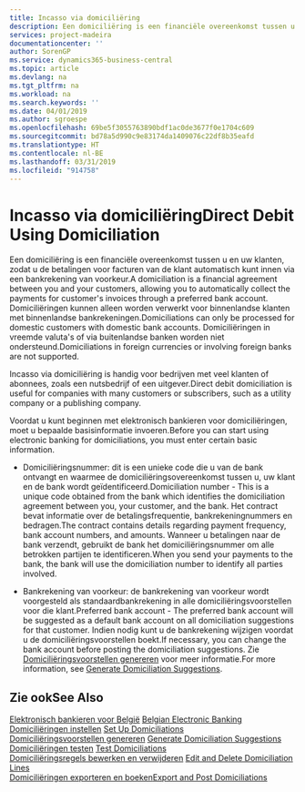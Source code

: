 ```yaml
---
title: Incasso via domiciliëring
description: Een domiciliëring is een financiële overeenkomst tussen u en uw klanten, zodat u de betalingen voor facturen van de klant automatisch kunt innen via een bankrekening van voorkeur. Domiciliëringen kunnen alleen worden verwerkt voor binnenlandse klanten met binnenlandse bankrekeningen.
services: project-madeira
documentationcenter: ''
author: SorenGP
ms.service: dynamics365-business-central
ms.topic: article
ms.devlang: na
ms.tgt_pltfrm: na
ms.workload: na
ms.search.keywords: ''
ms.date: 04/01/2019
ms.author: sgroespe
ms.openlocfilehash: 69be5f3055763890bdf1ac0de3677f0e1704c609
ms.sourcegitcommit: bd78a5d990c9e83174da1409076c22df8b35eafd
ms.translationtype: HT
ms.contentlocale: nl-BE
ms.lasthandoff: 03/31/2019
ms.locfileid: "914758"
---
```

# <a name="direct-debit-using-domiciliation"></a><span data-ttu-id="0dd31-104">Incasso via domiciliëring</span><span class="sxs-lookup"><span data-stu-id="0dd31-104">Direct Debit Using Domiciliation</span></span>
<span data-ttu-id="0dd31-105">Een domiciliëring is een financiële overeenkomst tussen u en uw klanten, zodat u de betalingen voor facturen van de klant automatisch kunt innen via een bankrekening van voorkeur.</span><span class="sxs-lookup"><span data-stu-id="0dd31-105">A domiciliation is a financial agreement between you and your customers, allowing you to automatically collect the payments for customer's invoices through a preferred bank account.</span></span> <span data-ttu-id="0dd31-106">Domiciliëringen kunnen alleen worden verwerkt voor binnenlandse klanten met binnenlandse bankrekeningen.</span><span class="sxs-lookup"><span data-stu-id="0dd31-106">Domiciliations can only be processed for domestic customers with domestic bank accounts.</span></span> <span data-ttu-id="0dd31-107">Domiciliëringen in vreemde valuta's of via buitenlandse banken worden niet ondersteund.</span><span class="sxs-lookup"><span data-stu-id="0dd31-107">Domiciliations in foreign currencies or involving foreign banks are not supported.</span></span>  

<span data-ttu-id="0dd31-108">Incasso via domiciliëring is handig voor bedrijven met veel klanten of abonnees, zoals een nutsbedrijf of een uitgever.</span><span class="sxs-lookup"><span data-stu-id="0dd31-108">Direct debit domiciliation is useful for companies with many customers or subscribers, such as a utility company or a publishing company.</span></span>  

<span data-ttu-id="0dd31-109">Voordat u kunt beginnen met elektronisch bankieren voor domiciliëringen, moet u bepaalde basisinformatie invoeren.</span><span class="sxs-lookup"><span data-stu-id="0dd31-109">Before you can start using electronic banking for domiciliations, you must enter certain basic information.</span></span>  

- <span data-ttu-id="0dd31-110">Domiciliëringsnummer: dit is een unieke code die u van de bank ontvangt en waarmee de domiciliëringsovereenkomst tussen u, uw klant en de bank wordt geïdentificeerd.</span><span class="sxs-lookup"><span data-stu-id="0dd31-110">Domiciliation number - This is a unique code obtained from the bank which identifies the domiciliation agreement between you, your customer, and the bank.</span></span> <span data-ttu-id="0dd31-111">Het contract bevat informatie over de betalingsfrequentie, bankrekeningnummers en bedragen.</span><span class="sxs-lookup"><span data-stu-id="0dd31-111">The contract contains details regarding payment frequency, bank account numbers, and amounts.</span></span> <span data-ttu-id="0dd31-112">Wanneer u betalingen naar de bank verzendt, gebruikt de bank het domiciliëringsnummer om alle betrokken partijen te identificeren.</span><span class="sxs-lookup"><span data-stu-id="0dd31-112">When you send your payments to the bank, the bank will use the domiciliation number to identify all parties involved.</span></span>  

- <span data-ttu-id="0dd31-113">Bankrekening van voorkeur: de bankrekening van voorkeur wordt voorgesteld als standaardbankrekening in alle domiciliëringsvoorstellen voor die klant.</span><span class="sxs-lookup"><span data-stu-id="0dd31-113">Preferred bank account - The preferred bank account will be suggested as a default bank account on all domiciliation suggestions for that customer.</span></span> <span data-ttu-id="0dd31-114">Indien nodig kunt u de bankrekening wijzigen voordat u de domiciliëringsvoorstellen boekt.</span><span class="sxs-lookup"><span data-stu-id="0dd31-114">If necessary, you can change the bank account before posting the domiciliation suggestions.</span></span> <span data-ttu-id="0dd31-115">Zie [Domiciliëringsvoorstellen genereren](how-to-generate-domiciliation-suggestions.md) voor meer informatie.</span><span class="sxs-lookup"><span data-stu-id="0dd31-115">For more information, see [Generate Domiciliation Suggestions](how-to-generate-domiciliation-suggestions.md).</span></span>  

## <a name="see-also"></a><span data-ttu-id="0dd31-116">Zie ook</span><span class="sxs-lookup"><span data-stu-id="0dd31-116">See Also</span></span>  
 <span data-ttu-id="0dd31-117">[Elektronisch bankieren voor België](belgian-electronic-banking.md) </span><span class="sxs-lookup"><span data-stu-id="0dd31-117">[Belgian Electronic Banking](belgian-electronic-banking.md) </span></span>  
 <span data-ttu-id="0dd31-118">[Domiciliëringen instellen](how-to-set-up-domiciliations.md) </span><span class="sxs-lookup"><span data-stu-id="0dd31-118">[Set Up Domiciliations](how-to-set-up-domiciliations.md) </span></span>  
 <span data-ttu-id="0dd31-119">[Domiciliëringsvoorstellen genereren](how-to-generate-domiciliation-suggestions.md) </span><span class="sxs-lookup"><span data-stu-id="0dd31-119">[Generate Domiciliation Suggestions](how-to-generate-domiciliation-suggestions.md) </span></span>  
 <span data-ttu-id="0dd31-120">[Domiciliëringen testen](how-to-test-domiciliations.md) </span><span class="sxs-lookup"><span data-stu-id="0dd31-120">[Test Domiciliations](how-to-test-domiciliations.md) </span></span>  
 <span data-ttu-id="0dd31-121">[Domiciliëringsregels bewerken en verwijderen](how-to-edit-and-delete-domiciliation-lines.md) </span><span class="sxs-lookup"><span data-stu-id="0dd31-121">[Edit and Delete Domiciliation Lines](how-to-edit-and-delete-domiciliation-lines.md) </span></span>  
 [<span data-ttu-id="0dd31-122">Domiciliëringen exporteren en boeken</span><span class="sxs-lookup"><span data-stu-id="0dd31-122">Export and Post Domiciliations</span></span>](how-to-export-and-post-domiciliations.md)
